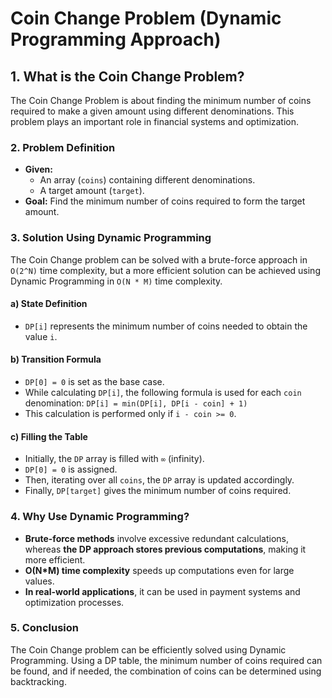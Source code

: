 # Coin Change Problem (Dynamic Programming Approach)

## 1. What is the Coin Change Problem?

The Coin Change Problem is about finding the minimum number of coins required to make a given amount using different denominations. This problem plays an important role in financial systems and optimization.

### 2. Problem Definition

- **Given:**
  - An array (`coins`) containing different denominations.
  - A target amount (`target`).
- **Goal:** Find the minimum number of coins required to form the target amount.

### 3. Solution Using Dynamic Programming

The Coin Change problem can be solved with a brute-force approach in `O(2^N)` time complexity, but a more efficient solution can be achieved using Dynamic Programming in `O(N * M)` time complexity.

#### a) State Definition

- `DP[i]` represents the minimum number of coins needed to obtain the value `i`.

#### b) Transition Formula

- `DP[0] = 0` is set as the base case.
- While calculating `DP[i]`, the following formula is used for each `coin` denomination:
  ```DP[i] = min(DP[i], DP[i - coin] + 1)```
- This calculation is performed only if `i - coin >= 0`.

#### c) Filling the Table

- Initially, the `DP` array is filled with `∞` (infinity).
- `DP[0] = 0` is assigned.
- Then, iterating over all `coins`, the `DP` array is updated accordingly.
- Finally, `DP[target]` gives the minimum number of coins required.

### 4. Why Use Dynamic Programming?

- **Brute-force methods** involve excessive redundant calculations, whereas **the DP approach stores previous computations**, making it more efficient.
- **O(N*M) time complexity** speeds up computations even for large values.
- **In real-world applications**, it can be used in payment systems and optimization processes.

### 5. Conclusion

The Coin Change problem can be efficiently solved using Dynamic Programming. Using a DP table, the minimum number of coins required can be found, and if needed, the combination of coins can be determined using backtracking.
